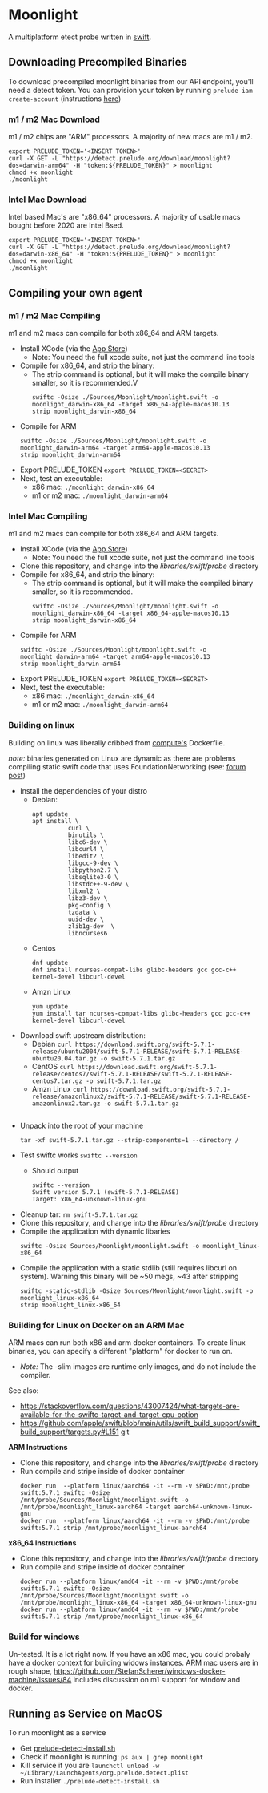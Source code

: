 # Moonlight
A multiplatform etect probe written in [swift](https://www.swift.org/).

## Downloading Precompiled Binaries

To download precompiled moonlight binaries from our API endpoint, you'll need a detect 
token. You can provision your token by running `prelude iam create-account` 
(instructions [here](https://docs.prelude.org/docs/prelude-cli))

### m1 / m2 Mac Download

m1 / m2 chips are "ARM" processors. A majority of new macs are m1 / m2.

```
export PRELUDE_TOKEN='<INSERT TOKEN>'
curl -X GET -L "https://detect.prelude.org/download/moonlight?dos=darwin-arm64" -H "token:${PRELUDE_TOKEN}" > moonlight
chmod +x moonlight
./moonlight
```

### Intel Mac Download

Intel based Mac's are "x86_64" processors. A majority of usable macs bought before 2020 are Intel Bsed. 

```
export PRELUDE_TOKEN='<INSERT TOKEN>'
curl -X GET -L "https://detect.prelude.org/download/moonlight?dos=darwin-x86_64" -H "token:${PRELUDE_TOKEN}" > moonlight
chmod +x moonlight
./moonlight
```

## Compiling your own agent
### m1 / m2 Mac Compiling
m1 and m2 macs can compile for both x86_64 and ARM targets. 

* Install XCode (via the [App Store](https://apps.apple.com/us/app/xcode/id497799835?mt=12))
  * Note: You need the full xcode suite, not just the command line tools
* Compile for x86_64, and strip the binary:
  * The strip command is optional, but it will make the compile binary smaller, so it is recommended.V
    ```
    swiftc -Osize ./Sources/Moonlight/moonlight.swift -o moonlight_darwin-x86_64 -target x86_64-apple-macos10.13
    strip moonlight_darwin-x86_64
    ```
* Compile for ARM
  ```
  swiftc -Osize ./Sources/Moonlight/moonlight.swift -o moonlight_darwin-arm64 -target arm64-apple-macos10.13
  strip moonlight_darwin-arm64
  ```
* Export PRELUDE_TOKEN `export PRELUDE_TOKEN=<SECRET>`
* Next, test an executable: 
  * x86 mac: `./moonlight_darwin-x86_64`
  * m1 or m2 mac: `./moonlight_darwin-arm64`

### Intel Mac Compiling
m1 and m2 macs can compile for both x86_64 and ARM targets. 

* Install XCode (via the [App Store](https://apps.apple.com/us/app/xcode/id497799835?mt=12))
  * Note: You need the full xcode suite, not just the command line tools
* Clone this repository, and change into the _libraries/swift/probe_ directory
* Compile for x86_64, and strip the binary:
  * The strip command is optional, but it will make the compiled binary smaller, so it is recommended.
    ```
    swiftc -Osize ./Sources/Moonlight/moonlight.swift -o moonlight_darwin-x86_64 -target x86_64-apple-macos10.13
    strip moonlight_darwin-x86_64
    ```
* Compile for ARM
  ```
  swiftc -Osize ./Sources/Moonlight/moonlight.swift -o moonlight_darwin-arm64 -target arm64-apple-macos10.13
  strip moonlight_darwin-arm64
  ```
* Export PRELUDE_TOKEN `export PRELUDE_TOKEN=<SECRET>`
* Next, test the executable: 
  * x86 mac: `./moonlight_darwin-x86_64`
  * m1 or m2 mac: `./moonlight_darwin-arm64`

### Building on linux

Building on linux was liberally cribbed from 
[compute's](https://github.com/preludeorg/compute/blob/master/Dockerfile) Dockerfile. 

*note:* binaries generated on Linux are dynamic as there are problems compiling static
swift code that uses FoundationNetworking (see: 
[forum post](https://forums.swift.org/t/linux-static-executable-linking-errors/54399/2))

* Install the dependencies of your distro
  * Debian: 
    ```
    apt update
    apt install \
              curl \
              binutils \
              libc6-dev \
              libcurl4 \
              libedit2 \
              libgcc-9-dev \
              libpython2.7 \
              libsqlite3-0 \
              libstdc++-9-dev \
              libxml2 \
              libz3-dev \
              pkg-config \
              tzdata \
              uuid-dev \
              zlib1g-dev  \
              libncurses6 
    ```
  * Centos
    ```
    dnf update
    dnf install ncurses-compat-libs glibc-headers gcc gcc-c++ kernel-devel libcurl-devel
    ```
  * Amzn Linux
    ```
    yum update
    yum install tar ncurses-compat-libs glibc-headers gcc gcc-c++ kernel-devel libcurl-devel
    ```
* Download swift upstream distribution: 
  * Debian `curl https://download.swift.org/swift-5.7.1-release/ubuntu2004/swift-5.7.1-RELEASE/swift-5.7.1-RELEASE-ubuntu20.04.tar.gz -o swift-5.7.1.tar.gz`
  * CentOS `curl https://download.swift.org/swift-5.7.1-release/centos7/swift-5.7.1-RELEASE/swift-5.7.1-RELEASE-centos7.tar.gz -o swift-5.7.1.tar.gz`
  * Amzn Linux `curl https://download.swift.org/swift-5.7.1-release/amazonlinux2/swift-5.7.1-RELEASE/swift-5.7.1-RELEASE-amazonlinux2.tar.gz -o swift-5.7.1.tar.gz`
  ```
* Unpack into the root of your machine
  ```
  tar -xf swift-5.7.1.tar.gz --strip-components=1 --directory /
  ```
* Test swiftc works `swiftc --version`
  * Should output 

    ```
    swiftc --version 
    Swift version 5.7.1 (swift-5.7.1-RELEASE)
    Target: x86_64-unknown-linux-gnu
    ```
* Cleanup tar: `rm swift-5.7.1.tar.gz`
* Clone this repository, and change into the _libraries/swift/probe_ directory
* Compile the application with dynamic libaries
  ```
  swiftc -Osize Sources/Moonlight/moonlight.swift -o moonlight_linux-x86_64 
  ```
* Compile the application with a static stdlib (still requires libcurl on system). Warning
  this binary will be ~50 megs, ~43 after stripping
  ```
  swiftc -static-stdlib -Osize Sources/Moonlight/moonlight.swift -o moonlight_linux-x86_64 
  strip moonlight_linux-x86_64 
  ```

### Building for Linux on Docker on an ARM Mac

ARM macs can run both x86 and arm docker containers. To create linux binaries, you can specify a different 
"platform" for docker to run on. 
* _Note:_ The -slim images are runtime only images, and do not include the compiler. 

See also: 
* https://stackoverflow.com/questions/43007424/what-targets-are-available-for-the-swiftc-target-and-target-cpu-option
* https://github.com/apple/swift/blob/main/utils/swift_build_support/swift_build_support/targets.py#L151
git 

**ARM Instructions** 
* Clone this repository, and change into the _libraries/swift/probe_ directory
* Run compile and stripe inside of docker container
  ```
  docker run  --platform linux/aarch64 -it --rm -v $PWD:/mnt/probe swift:5.7.1 swiftc -Osize /mnt/probe/Sources/Moonlight/moonlight.swift -o /mnt/probe/moonlight_linux-aarch64 -target aarch64-unknown-linux-gnu
  docker run  --platform linux/aarch64 -it --rm -v $PWD:/mnt/probe swift:5.7.1 strip /mnt/probe/moonlight_linux-aarch64
  ```

**x86_64 Instructions** 
* Clone this repository, and change into the _libraries/swift/probe_ directory
* Run compile and stripe inside of docker container
  ```
  docker run --platform linux/amd64 -it --rm -v $PWD:/mnt/probe swift:5.7.1 swiftc -Osize /mnt/probe/Sources/Moonlight/moonlight.swift -o /mnt/probe/moonlight_linux-x86_64 -target x86_64-unknown-linux-gnu
  docker run --platform linux/amd64 -it --rm -v $PWD:/mnt/probe swift:5.7.1 strip /mnt/probe/moonlight_linux-x86_64
  ```

### Build for windows
Un-tested. It is a lot right now. If you have an x86 mac, you could probaly have a docker context for building widows instances. ARM mac users are in rough shape, https://github.com/StefanScherer/windows-docker-machine/issues/84 includes discussion on m1 support for window and docker. 

## Running as Service on MacOS

To run moonlight as a service

* Get [prelude-detect-install.sh](./prelude-detect-install.sh)
* Check if moonlight is running: `ps aux | grep moonlight`
* Kill service if you are 
`launchctl unload -w ~/Library/LaunchAgents/org.prelude.detect.plist`
* Run installer `./prelude-detect-install.sh`